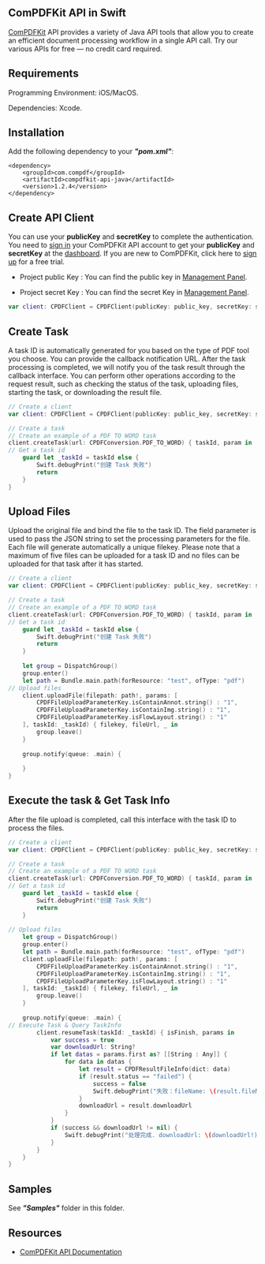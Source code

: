 ## ComPDFKit API in Swift

[ComPDFKit](https://api.compdf.com/api/docs/introduction) API provides a variety of Java API tools that allow you to create an efficient document processing workflow in a single API call. Try our various APIs for free — no credit card required.



## Requirements

Programming Environment: iOS/MacOS.

Dependencies: Xcode.



## Installation

Add the following dependency to your ***"pom.xml"***:

```
<dependency>
    <groupId>com.compdf</groupId>
    <artifactId>compdfkit-api-java</artifactId>
    <version>1.2.4</version>
</dependency>
```



## Create API Client

You can use your **publicKey** and **secretKey** to complete the authentication. You need to [sign in](https://api.compdf.com/login) your ComPDFKit API account to get your **publicKey** and **secretKey** at the [dashboard](https://api-dashboard.compdf.com/api/keys). If you are new to ComPDFKit, click here to [sign up](https://api.compdf.com/signup) for a free trial.

- Project public Key : You can find the public key in [Management Panel](https://api-dashboard.compdf.com/api/keys).

- Project secret Key : You can find the secret Key in [Management Panel](https://api-dashboard.compdf.com/api/keys).

```Swift
var client: CPDFClient = CPDFClient(publicKey: public_key, secretKey: secret_key)
```



## Create Task

A task ID is automatically generated for you based on the type of PDF tool you choose. You can provide the callback notification URL. After the task processing is completed, we will notify you of the task result through the callback interface. You can perform other operations according to the request result, such as checking the status of the task, uploading files, starting the task, or downloading the result file.

```Swift
// Create a client
var client: CPDFClient = CPDFClient(publicKey: public_key, secretKey: secret_key)

// Create a task
// Create an example of a PDF TO WORD task
client.createTask(url: CPDFConversion.PDF_TO_WORD) { taskId, param in
// Get a task id
    guard let _taskId = taskId else {
        Swift.debugPrint("创建 Task 失败")
        return
    }
}
```



## Upload Files

Upload the original file and bind the file to the task ID. The field parameter is used to pass the JSON string to set the processing parameters for the file. Each file will generate automatically a unique filekey. Please note that a maximum of five files can be uploaded for a task ID and no files can be uploaded for that task after it has started.

```Swift
// Create a client
var client: CPDFClient = CPDFClient(publicKey: public_key, secretKey: secret_key)

// Create a task
// Create an example of a PDF TO WORD task
client.createTask(url: CPDFConversion.PDF_TO_WORD) { taskId, param in
// Get a task id
    guard let _taskId = taskId else {
        Swift.debugPrint("创建 Task 失败")
        return
    }
            
    let group = DispatchGroup()
    group.enter()
    let path = Bundle.main.path(forResource: "test", ofType: "pdf")
// Upload files
    client.uploadFile(filepath: path!, params: [
        CPDFFileUploadParameterKey.isContainAnnot.string() : "1",
        CPDFFileUploadParameterKey.isContainImg.string() : "1",
        CPDFFileUploadParameterKey.isFlowLayout.string() : "1"
    ], taskId: _taskId) { filekey, fileUrl, _ in
        group.leave()
    }
            
    group.notify(queue: .main) {
                
    }
}
```



## Execute the task & Get Task Info

After the file upload is completed, call this interface with the task ID to process the files.

```Swift
// Create a client
var client: CPDFClient = CPDFClient(publicKey: public_key, secretKey: secret_key)

// Create a task
// Create an example of a PDF TO WORD task
client.createTask(url: CPDFConversion.PDF_TO_WORD) { taskId, param in
// Get a task id
    guard let _taskId = taskId else {
        Swift.debugPrint("创建 Task 失败")
        return
    }
            
// Upload files
    let group = DispatchGroup()
    group.enter()
    let path = Bundle.main.path(forResource: "test", ofType: "pdf")
    client.uploadFile(filepath: path!, params: [
        CPDFFileUploadParameterKey.isContainAnnot.string() : "1",
        CPDFFileUploadParameterKey.isContainImg.string() : "1",
        CPDFFileUploadParameterKey.isFlowLayout.string() : "1"
    ], taskId: _taskId) { filekey, fileUrl, _ in
        group.leave()
    }
            
    group.notify(queue: .main) {
// Execute Task & Query TaskInfo
        client.resumeTask(taskId: _taskId) { isFinish, params in
            var success = true
            var downloadUrl: String?
            if let datas = params.first as? [[String : Any]] {
                for data in datas {
                    let result = CPDFResultFileInfo(dict: data)
                    if (result.status == "failed") {
                        success = false
                        Swift.debugPrint("失败：fileName: \(result.fileName ?? ""), reason: \(result.failureReason ?? "")")
                    }
                    downloadUrl = result.downloadUrl
                }
            }
            if (success && downloadUrl != nil) {
                Swift.debugPrint("处理完成. downloadUrl: \(downloadUrl!)")
            }
        }
    }
}
```



## Samples

See ***"Samples"*** folder in this folder.



## Resources

* [ComPDFKit API Documentation](https://api.compdf.com/api/docs/introduction)


